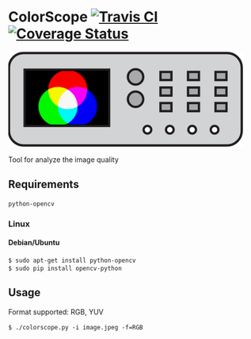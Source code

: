 # ColorScope [![Travis CI](https://travis-ci.org/michalkielan/ColorScope.svg?branch=master)](https://travis-ci.org/michalkielan/ColorScope)  [![Coverage Status](https://coveralls.io/repos/github/michalkielan/ColorScope/badge.svg?branch=master)](https://coveralls.io/github/michalkielan/ColorScope?branch=master)

![Logo](res/logo.png)

Tool for analyze the image quality

## Requirements 
```
python-opencv
```

### Linux

#### Debian/Ubuntu
```
$ sudo apt-get install python-opencv
$ sudo pip install opencv-python
```

## Usage
Format supported: RGB, YUV

```
$ ./colorscope.py -i image.jpeg -f=RGB
```
